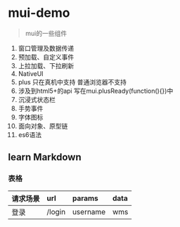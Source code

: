 # mui-demo
>mui的一些组件
1. 窗口管理及数据传递
2. 预加载、自定义事件
3. 上拉加载、下拉刷新
4. NativeUI 
5. plus 只在真机中支持 普通浏览器不支持
6. 涉及到html5+的api 写在mui.plusReady(function(){})中
7. 沉浸式状态栏
8. 手势事件
9. 字体图标
10. 面向对象、原型链
11. es6语法

## learn Markdown
### 表格
| 请求场景 | url | params | data |
|:--------|:----|:-------|:-----|
| 登录     | /login| username | wms |